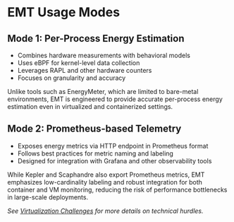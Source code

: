 # EMT Usage Modes

## Mode 1: Per-Process Energy Estimation

- Combines hardware measurements with behavioral models
- Uses eBPF for kernel-level data collection
- Leverages RAPL and other hardware counters
- Focuses on granularity and accuracy

Unlike tools such as EnergyMeter, which are limited to bare-metal environments, EMT is engineered to provide accurate per-process energy estimation even in virtualized and containerized settings.

## Mode 2: Prometheus-based Telemetry

- Exposes energy metrics via HTTP endpoint in Prometheus format
- Follows best practices for metric naming and labeling
- Designed for integration with Grafana and other observability tools

While Kepler and Scaphandre also export Prometheus metrics, EMT emphasizes low-cardinality labeling and robust integration for both container and VM monitoring, reducing the risk of performance bottlenecks in large-scale deployments.

*See [Virtualization Challenges](virtualization_challenges.md) for more details on technical hurdles.*
